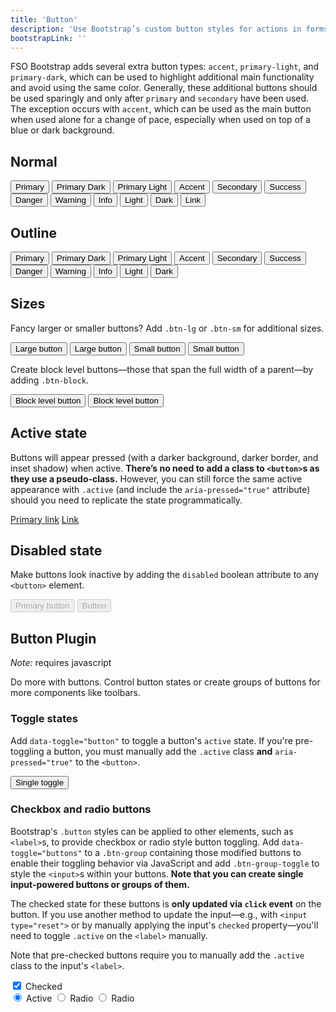 ```yaml
---
title: 'Button'
description: 'Use Bootstrap’s custom button styles for actions in forms, dialogs, and more with support for multiple sizes, states, and more.'
bootstrapLink: ''
---
```


FSO Bootstrap adds several extra button types: `accent`, `primary-light`, and `primary-dark`, which can be used to highlight additional main functionality and avoid using the same color. Generally, these additional buttons should be used sparingly and only after `primary` and `secondary` have been used. The exception occurs with `accent`, which can be used as the main button when used alone for a change of pace, especially when used on top of a blue or dark background.

## Normal

<example>
    <button type="button" class="btn btn-primary">Primary</button>
    <button type="button" class="btn btn-primary-dark">Primary Dark</button>
    <button type="button" class="btn btn-primary-light">Primary Light</button>
    <button type="button" class="btn btn-accent">Accent</button>
    <button type="button" class="btn btn-secondary">Secondary</button>
    <button type="button" class="btn btn-success">Success</button>
    <button type="button" class="btn btn-danger">Danger</button>
    <button type="button" class="btn btn-warning">Warning</button>
    <button type="button" class="btn btn-info">Info</button>
    <button type="button" class="btn btn-light">Light</button>
    <button type="button" class="btn btn-dark">Dark</button>
    <button type="button" class="btn btn-link">Link</button>
</example>

## Outline

<example>
    <button type="button" class="btn btn-outline-primary">Primary</button>
    <button type="button" class="btn btn-outline-primary-dark">Primary Dark</button>
    <button type="button" class="btn btn-outline-primary-light">Primary Light</button>
    <button type="button" class="btn btn-outline-accent">Accent</button>
    <button type="button" class="btn btn-outline-secondary">Secondary</button>
    <button type="button" class="btn btn-outline-success">Success</button>
    <button type="button" class="btn btn-outline-danger">Danger</button>
    <button type="button" class="btn btn-outline-warning">Warning</button>
    <button type="button" class="btn btn-outline-info">Info</button>
    <button type="button" class="btn btn-outline-light">Light</button>
    <button type="button" class="btn btn-outline-dark">Dark</button>
</example>

## Sizes

Fancy larger or smaller buttons? Add `.btn-lg` or `.btn-sm` for additional sizes.

<example>
    <button type="button" class="btn btn-primary btn-lg">Large button</button>
    <button type="button" class="btn btn-secondary btn-lg">Large button</button>
</example>

<example>
    <button type="button" class="btn btn-primary btn-sm">Small button</button>
    <button type="button" class="btn btn-secondary btn-sm">Small button</button>
</example>

Create block level buttons—those that span the full width of a parent—by adding `.btn-block`.

<example>
    <button type="button" class="btn btn-primary btn-lg btn-block">Block level button</button>
    <button type="button" class="btn btn-secondary btn-lg btn-block">Block level button</button>
</example>

## Active state

Buttons will appear pressed (with a darker background, darker border, and inset shadow) when active. **There’s no need to add a class to `<button>`s as they use a pseudo-class.** However, you can still force the same active appearance with `.active` (and include the `aria-pressed="true"` attribute) should you need to replicate the state programmatically.

<example>
    <a href="#" class="btn btn-primary btn-lg active" role="button" aria-pressed="true">Primary link</a>
    <a href="#" class="btn btn-secondary btn-lg active" role="button" aria-pressed="true">Link</a>
</example>

## Disabled state

Make buttons look inactive by adding the `disabled` boolean attribute to any `<button>` element.

<example>
    <button type="button" class="btn btn-lg btn-primary" disabled>Primary button</button>
    <button type="button" class="btn btn-secondary btn-lg" disabled>Button</button>
</example>

## Button Plugin

*Note:* requires javascript

Do more with buttons. Control button states or create groups of buttons for more components like toolbars.

### Toggle states


Add `data-toggle="button"` to toggle a button's `active` state. If you're pre-toggling a button, you must manually add the `.active` class **and** `aria-pressed="true"` to the `<button>`.

<example>
    <button type="button" class="btn btn-primary" data-toggle="button" aria-pressed="false" autocomplete="off">
        Single toggle
    </button>
</example>

### Checkbox and radio buttons

Bootstrap's `.button` styles can be applied to other elements, such as `<label>`s, to provide checkbox or radio style button toggling. Add `data-toggle="buttons"` to a `.btn-group` containing those modified buttons to enable their toggling behavior via JavaScript and add `.btn-group-toggle` to style the `<input>`s within your buttons. **Note that you can create single input-powered buttons or groups of them.**

The checked state for these buttons is **only updated via `click` event** on the button. If you use another method to update the input—e.g., with `<input type="reset">` or by manually applying the input's `checked` property—you'll need to toggle `.active` on the `<label>` manually.

Note that pre-checked buttons require you to manually add the `.active` class to the input's `<label>`.

<example>
    <div class="btn-group-toggle" data-toggle="buttons">
        <label class="btn btn-secondary active">
            <input type="checkbox" checked autocomplete="off"> Checked
        </label>
    </div>
</example>

<example>
    <div class="btn-group btn-group-toggle" data-toggle="buttons">
        <label class="btn btn-secondary active">
            <input type="radio" name="options" id="option1" autocomplete="off" checked> Active
        </label>
        <label class="btn btn-secondary">
            <input type="radio" name="options" id="option2" autocomplete="off"> Radio
        </label>
        <label class="btn btn-secondary">
            <input type="radio" name="options" id="option3" autocomplete="off"> Radio
        </label>
    </div>
</example>
